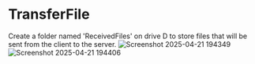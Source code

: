 # TransferFile

Create a folder named 'ReceivedFiles' on drive D to store files that will be sent from the client to the server.
![Screenshot 2025-04-21 194349](https://github.com/user-attachments/assets/0df536c0-5e92-4286-a3b7-7d91f52aa0cf) ![Screenshot 2025-04-21 194406](https://github.com/user-attachments/assets/c4e33970-b42c-4fee-ad4f-f31abb17e65f)
